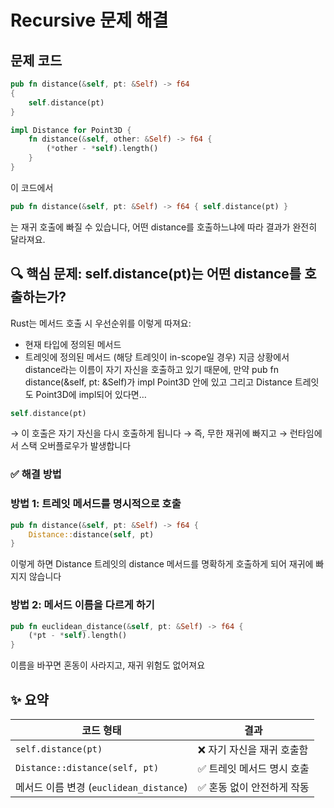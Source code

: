 # Recursive  문제 해결

## 문제 코드
```rust
pub fn distance(&self, pt: &Self) -> f64 
{ 
    self.distance(pt) 
} 

impl Distance for Point3D { 
    fn distance(&self, other: &Self) -> f64 { 
        (*other - *self).length() 
    } 
}
```

이 코드에서 
```rust
pub fn distance(&self, pt: &Self) -> f64 { self.distance(pt) }
```

는 재귀 호출에 빠질 수 있습니다,
어떤 distance를 호출하느냐에 따라 결과가 완전히 달라져요.

## 🔍 핵심 문제: self.distance(pt)는 어떤 distance를 호출하는가?
Rust는 메서드 호출 시 우선순위를 이렇게 따져요:
- 현재 타입에 정의된 메서드
- 트레잇에 정의된 메서드 (해당 트레잇이 in-scope일 경우)
지금 상황에서 distance라는 이름이 자기 자신을 호출하고 있기 때문에,
만약 pub fn distance(&self, pt: &Self)가 impl Point3D 안에 있고
그리고 Distance 트레잇도 Point3D에 impl되어 있다면…
```rust
self.distance(pt)
```
→ 이 호출은 자기 자신을 다시 호출하게 됩니다
→ 즉, 무한 재귀에 빠지고
→ 런타임에서 스택 오버플로우가 발생합니다

### ✅ 해결 방법

### 방법 1: 트레잇 메서드를 명시적으로 호출
```rust
pub fn distance(&self, pt: &Self) -> f64 {
    Distance::distance(self, pt)
}
```

이렇게 하면 Distance 트레잇의 distance 메서드를 명확하게 호출하게 되어
재귀에 빠지지 않습니다


### 방법 2: 메서드 이름을 다르게 하기
```rust
pub fn euclidean_distance(&self, pt: &Self) -> f64 {
    (*pt - *self).length()
}
```

이름을 바꾸면 혼동이 사라지고, 재귀 위험도 없어져요


## ✨ 요약
| 코드 형태                          | 결과                         |
|-----------------------------------|------------------------------|
| `self.distance(pt)`               | ❌ 자기 자신을 재귀 호출함     |
| `Distance::distance(self, pt)`    | ✅ 트레잇 메서드 명시 호출     |
| 메서드 이름 변경 (`euclidean_distance`) | ✅ 혼동 없이 안전하게 작동     |





